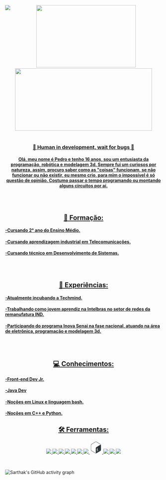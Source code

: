 <img align="left" src="Imagens/gif final.gif"> 

<!-- <img align="left" src="Imagens/lolizin(4).gif" width="40%"> loli gif-->

<div align="center">
<a href="https://github.com/wh0am-i">
<img height="200em" width="320em" src="https://github-readme-stats.vercel.app/api/top-langs/?username=wh0am-i&layout=compact&langs_count=7&theme=aura"/> 
<img height="200em" width="440em" src="https://github-readme-stats.vercel.app/api?username=wh0am-i&show_icons=true&theme=aura&include_all_commits=true&count_private=true"/>
</div>

            
<br>
<h3 align="center">🚧 Human in development, wait for bugs 🚧</h2>
<h4 align="center"> Olá, meu nome é Pedro e tenho 16 anos, sou um entusiasta da programação, robótica e modelagem 3d. Sempre fui um curiosos por natureza, assim, procuro saber como as "coisas" funcionam, se não funcionar ou não existir, eu mesmo crio, para mim o impossível é só questão de opinião. Costumo passar o tempo programando ou montando alguns circuitos por aí. </h4> 
<br>
<br>
<!--
<div align="center">
centraliza tudo
-->

<h2 align="center" > 💼 Formação: </h2>
<h4>  -Cursando 2° ano do Ensino Médio. </h4> 
<h4>  -Cursando aprendizagem industrial em Telecomunicações. </h4> 
<h4>  -Cursando técnico em Desenvolvimento de Sistemas. </h4> 
<br>
<br>

<h2 align="center">  💾 Experiências: </h2>
<h4>  -Atualmente incubando a Techmind. </h4> 
<h4>  -Trabalhando como jovem aprendiz na Intelbras no setor de redes da remanufatura IND. </h4> 
<h4>  -Participando do programa Inova Senai na fase nacional, atuando na área de eletrônica, programação e modelagem 3d. </h4> 
<br>
<br>

<h2 align="center"> 💻 Conhecimentos: </h2>
<h4>  -Front-end Dev Jr.</h4>
<h4>  -Java Dev </h4>
<h4>-Noções em Linux e linguagem bash.</h4>
<h4>-Noções em C++ e Python.</h4>


<h2 align="center"> 🛠 Ferramentas: </h2>
<div align="center">
<a href="https://www.adobe.com/products/premiere.html" target="_blank">
            <!--<img src="https://cdn.jsdelivr.net/gh/devicons/devicon/icons/premierepro/premierepro-original.svg" style="width: 40px"/>
          </a>-->
          <a href="https://www.adobe.com/br/products/photoshop.html" target="_blank">
            <img src="https://cdn.jsdelivr.net/gh/devicons/devicon/icons/photoshop/photoshop-plain.svg" style="width: 40px"/>
          </a>
                    <a href="https://developer.mozilla.org/en-US/docs/Web/HTML" target="_blank">
            <img src="https://cdn.jsdelivr.net/gh/devicons/devicon/icons/html5/html5-plain.svg" style="width: 40px"/>
          </a>
          <a href="https://developer.mozilla.org/en-US/docs/Web/CSS" target="_blank">
            <img src="https://cdn.jsdelivr.net/gh/devicons/devicon/icons/css3/css3-plain.svg" style="width: 40px"/>
          </a>
          <a href="https://java.com/" target="_blank">
            <img src="https://cdn.jsdelivr.net/gh/devicons/devicon/icons/java/java-original.svg" style="width: 40px"/>
          </a>
                                        <a href="https://www.w3schools.com/cpp/cpp_intro.asp" target="_blank" align="center">
            <img src="https://cdn.jsdelivr.net/gh/devicons/devicon/icons/cplusplus/cplusplus-plain.svg" style="width: 40px"/>
          </a>
                              <a href="https://www.python.org/" target="_blank">
            <img src="https://cdn.jsdelivr.net/gh/devicons/devicon/icons/python/python-original.svg" style="width: 40px"/>
          </a>
          <a href="https://www.javascript.com/" target="_blank">
            <img src="https://cdn.jsdelivr.net/gh/devicons/devicon/icons/javascript/javascript-plain.svg" style="width: 40px"/>
          </a>
                                        <a href="https://pt.wikipedia.org/wiki/Bash" target="_blank" align="center">
            <img src="https://raw.githubusercontent.com/devicons/devicon/1119b9f84c0290e0f0b38982099a2bd027a48bf1/icons/bash/bash-original.svg" style="width: 40px"/>
          </a>
                                                          <!--  <a href="https://www.lua.org/" target="_blank">
            <img src="https://cdn.jsdelivr.net/gh/devicons/devicon/icons/lua/lua-original-wordmark.svg" style="width: 40px"/>
          </a>-->
          <a href="https://www.arduino.cc/" target="_blank">
            <img src="https://cdn.jsdelivr.net/gh/devicons/devicon/icons/arduino/arduino-original.svg" style="width: 40px"/>
          </a>
                    <a href="https://www.raspberrypi.org/" target="_blank">
            <img src="https://cdn.jsdelivr.net/gh/devicons/devicon/icons/raspberrypi/raspberrypi-original.svg" style="width: 40px"/>
          </a>
                          <!--    <a href="https://www.blender.org/" target="_blank">
            <img src="https://cdn.jsdelivr.net/gh/devicons/devicon/icons/blender/blender-original.svg" style="width: 40px"/>
          </a>-->
                                   <!--               <a href="https://twotrees3d.com/" target="_blank" align="center">
            <img src="https://twotrees3d.com/wp-content/uploads/2021/05/two-trees-white-300x165.png" style="width: 40px"/>
          </a>-->
                                       <!--   <a href="https://www.linux.org/" target="_blank">
            <img src="https://cdn.jsdelivr.net/gh/devicons/devicon/icons/linux/linux-original.svg" style="width: 40px"/>
          </a>-->
           <a href="https://git-scm.com/" target="_blank">
            <img src="https://git-scm.com/images/logos/downloads/Git-Icon-1788C.png" style="width: 40px"/>
          </a>
          </div> 
<br>
<br>
            
![Sarthak's GitHub activity graph](https://activity-graph.herokuapp.com/graph?username=wh0am-i&theme=xcode)

